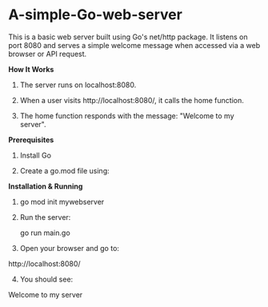 # A-simple-Go-web-server
This is a basic web server built using Go's net/http package. It listens on port 8080 and serves a simple welcome message when accessed via a web browser or API request.

**How It Works**

1. The server runs on localhost:8080.

2. When a user visits http://localhost:8080/, it calls the home function.

3. The home function responds with the message: "Welcome to my server".

**Prerequisites**

1. Install Go 

2. Create a go.mod file using:

**Installation & Running**

1. go mod init mywebserver

2. Run the server:

   go run main.go

3. Open your browser and go to:

http://localhost:8080/

4. You should see:

Welcome to my server

